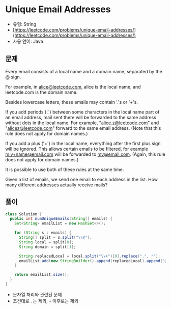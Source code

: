 Unique Email Addresses
========

- 유형: String
- [https://leetcode.com/problems/unique-email-addresses/](https://leetcode.com/problems/unique-email-addresses/)
- 사용 언어: Java


## 문제

Every email consists of a local name and a domain name, separated by the @ sign.

For example, in alice@leetcode.com, alice is the local name, and leetcode.com is the domain name.

Besides lowercase letters, these emails may contain '.'s or '+'s.

If you add periods ('.') between some characters in the local name part of an email address, mail sent there will be forwarded to the same address without dots in the local name.  For example, "alice.z@leetcode.com" and "alicez@leetcode.com" forward to the same email address.  (Note that this rule does not apply for domain names.)

If you add a plus ('+') in the local name, everything after the first plus sign will be ignored. This allows certain emails to be filtered, for example m.y+name@email.com will be forwarded to my@email.com.  (Again, this rule does not apply for domain names.)

It is possible to use both of these rules at the same time.

Given a list of emails, we send one email to each address in the list.  How many different addresses actually receive mails? 

## 풀이

```java
class Solution {
  public int numUniqueEmails(String[] emails) {
    Set<String> emailList = new HashSet<>();

    for (String s : emails) {
      String[] split = s.split("\\@");
      String local = split[0];
      String domain = split[1];

      String replacedLocal = local.split("\\+")[0].replace(".", "");
      emailList.add(new StringBuilder().append(replacedLocal).append("@").append(domain).toString());
    }

    return emailList.size();
  }
}
```

- 문자열 처리와 관련된 문제
- 조건대로 `.`는 제외, `+` 이후로는 제외
